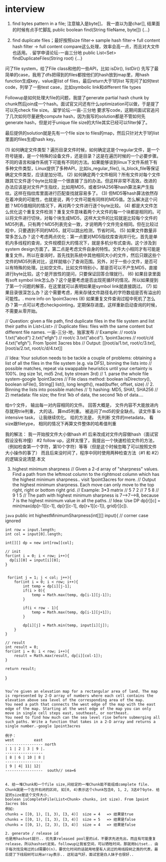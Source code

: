 # interview

1. find bytes pattern in a file; 注意输入是byte[]， 我一直以为是char[], 结果面的时候有点手忙脚乱
public boolean find(String fileName, byte[]) {...}

2. find duplicate files；最好按照size filter-> sample hash filter-> full content hash filter -> full content compare这么处理，效率会高一点，而且对大文件也适用。. 留学申请论坛-一亩三分地
public List<Set<String>> findDuplicateFiles(String root) {...}

问了file system，给了File class和他的一些API，比如 isDir(), listDir()
先写了最简单的case，我用了dfs把得到的files都按他们的hash放到map里，用hash function生成key，value是list of files，最后return大于1的list
写完问了如何test code，列举了一些test case，比如symbolic link和different file types

Followup是如何处理大file的问题，我提了generate partial hash chunk by chunk然后join成一个hash。面试官又问还有什么optimization可以做，于是提了可以先check file size。.留学论坛-一亩-三分地
要求写code，这期间面试官追问了几次如何尽量避免compute hash，因为我写的solution都是不管如何先generate hash，但是对于unique file size的大file其实已经可以filter掉了。

最后提供的solution就是先有一个file size to files的map，然后只针对大于1的list里面的files生成hash key。


(1) 如何确定文件类型？遍历目录文件时候，如何确定这是个regular文件，是一个符号链接，是一个特殊的设备文件，还是目录？这是在遍历时候的一个必要步骤。不同的语言和操作系统下可能有不同的方法。如果能够谈到linux下文件系统下有多种文件类型，Linux提供了多种API，比如is_regular_file(), is_block_file等保证确定文件类型，应该是加分项。
(2) 如何确定两个文件相同？所有文件对每个文件跟其它文件逐个byte比较是一个很直接了当的办法。但这样非常不高效。改进的办法应该是对文件产生指纹，比如用MD5，或者SHA256等hash算法来产生指纹。这样在指纹库里面进行匹配查找就容易多了。
(3) 但MD5等hash算法依然存在着冲突的可能性，也就是说，两个文件可能有同样的MD5值。怎么解决这个问题？MD5值相同的情况下，再对两个文件进行逐个byte比较。
(4) 都是大文件怎么优化这个重复文件检测？重复文件意味着两个大文件的每一个块都是相同的。可以将文件进行切块，对每个块生成MD5，这样大文件的比较就是比较每个文件的MD5列表。只有两个MD5列表完全一致，才说明两个文件完全相同。但在比较过程中，只要遇到不同的MD5，就可以跳出检测，节省时间。
(5) 如果文件数量非常多怎么办？这个考虑两点优化：第一点要对MD5指纹库查询并行化，首先是单机内多线程的查询，文件规模巨大的情况下，就是多机分布式查询。这个涉及到system design方面了。第二点是考虑文件自身的特性。文件大小相同才有可能是重复文件。所以在查询时，首先找到系统中其他相同大小的文件，然后只跟这些个文件的MD5列表对比，这样就缩小了查询范围。另外，对于一些小文件，是否可以有特殊的处理。比如空文件。比如文件特别小，那是否可以不产生MD5，直接进行byte比较。这个是开放性的提问，只要保证回答合理就行。
(6) 如果目录里面有soft symbol link怎么办？这个是要考虑是否出现死循环的情况。所以如果提到了第一个问题的解答，在这里就可以表明如果是symbol link就直接跳过。
(7) 如果目录很深怎么办？这个需要考虑，用来存储文件路径名的字符数组是否有溢出的可能性。. more info on 1point3acres
(8) 如果重复文件查询过程中死机了怎么办？第一点可以考虑checkpointing，定期保存进度。这样重新启动查询的时候，不需要从零开始。

// Question: given a file path, find duplicate files in the file system and list their paths in List<List<String>>
// Duplicate files: files with the same content but different file names. 一亩-三分-地，独家发布
// Example:
// root/a 1.txt("abcd") 2.txt("efgh")
// root/c 3.txt("abcd"). 1point3acres
// root/c/d 4.txt("efgh"). From 1point 3acres bbs
// Output: [[root/a/1.txt, root/c/3.txt], [root/a/2.txt, root/c/d/4.txt]]

// Idea: Your solution needs to be tackle a couple of problems: obtaining a list of all the files in the file system (e.g. via DFS), binning the lists into 
// possible matches, repeat via swappable heuristics until your certainty is 100%. (eg size 1st, md5 2nd, byte stream 3rd)
// 1. parse the whole file system-google 1point3acres
//                File class method: boolean isDirectory(), boolean isFile(), String[] list(), long length(), read(buffer, offset, size)
// 2. Binning the lists into possible matches
//                1) hashing: MD5, SHA1, SHA256
//                2) metadata: file size; the first 1kb of data, the second 1kb of data....

 给n个文件， 输出每一对内容相同的文件。 回答大概是， 文件内容不大能放进内存就用trie判重， 大的话， 算md5判重。 被追问了md5的安全缺点。 读文件事 io intensive task， 让我继续优化。 给的方法是， 先判断 文件的metadata， 看size跟filetype， 相同的情况下再算文件整体的哈希值判重
 
我的解法：
我一开始按文件大小做hash
#1 后来改成对文件内容做hash（面试官假设没有冲撞）
#2 follow up，这样太慢了，我提出一个快速检验文件的方法，（例如检查第一个字符，第10个字符）等等（但是这个时候忽略了可以按照文件大小操作的事了）
而且后来没时间了，程序中同时使用两种检查方法（#1 和 #2）的逻辑没说清楚.本文

3. highest minimum sharpness
// Given a 2-d array of "sharpness" values. Find a path from the leftmost column to the rightmost column which has the highest minimum sharpness.. visit 1point3acres for more.
// Output the highest minimum sharpness. Each move can only move to the top right, right or bottom right grid.
// Example: 3*3 matrix
// 5 7 2
// 7 5 8
// 9 1 5
// The path with highest minimum sharpness is 7-->7-->8, because 7 is the highest minimum value in all the paths.
// Idea: Use DP dp[r][c] = min(max(dp[r-1][c-1], dp[r][c-1], dp[r+1][c-1]), grid[r][c]). 

```java```
public int highestMinimumSharpness(int[][] input){
    // corner case ignored
    
    int row = input.length;
    int col = input[0].length;
    
    int[][] dp = new int[row][col];
    
    // init
    for(int i = 0; i < row; i++){
      dp[i][0] = input[i][0]; 
    }
    
    
     for(int j = 1; j < col; j++){
		for(int i = 0; i < row; i++){
            int temp = dp[i][j-1];
            if(i > 0){
                temp = Math.max(temp, dp[i-1][j-1]);
            }
            
            if(i < row - 1){
                temp = Math.max(temp, dp[i-1][j+1]);
            }
          
            dp[i][j] = Math.min(temp, input[i][j]);
        }
    }
    
    // result
    int result = 0;
    for(int i = 0; i < row; i++){
        result = Math.max(result, dp[i][col-1]);
    }
    
    return result;
    
}
```

You’re given an elevation map for a rectangular area of land. The map is represented by 2-D array of numbers where each cell contains the elevation above sea level of the corresponding area of the map.  
You need a path that connects the west edge of the map with the east edge of the map. Starting at the west edge of the map you can only move in single cell steps east, southeast, or northeast.
You need to find how much can the sea level rise before submerging all such paths. Write a function that takes in a 2-D array and returns a single number.-google 1point3acres

例子：
west         east
----------------- north
| 1 | 2 | 3 | 9 |. 
-----------------
| 8 | 6 | 10 | 8 |
-----------------
| 9 | 4| 11| 12|
-----------------  south// sea=6


4. 给一堆Chunk和一个file size,问给定的一堆Chunk能不能组成complete file.
Chunk就是一个左开右闭的区间, 如[0, 4)表示这个chunk包含0, 1, 2, 3这4个byte. 给定的size是这个文件大小.
boolean isCompleteFile(List<Chunk> chunks, int size). From 1point 3acres bbs
例如:
chunks = [[0, 1), [1, 3), [3, 4)]  size = 4   => 结果是true
chunks = [[0, 1), [1, 3), [3, 4)]  size = 5   => 结果是false
chunks = [[0, 1), [2, 3), [3, 4)]  size = 4   => 结果是false

2. generate / release id
也是用hashset就行.. 优先拿released pool里的id，不要求先进先出，而且有可能重复release，所以hashset足矣。followup让我省空间，可以牺牲时间，那就用bitset.. 由于每次找没用过的id需要O(n)，要优化时间的话就用地里有人说过的用线段树之类的代表，最后提了下线段树可以用array表示.. 这轮运气好，面试官是白人妹子也很好..